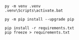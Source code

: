     py -m venv .venv
    .venv\Scripts\activate.bat

    py -m pip install --upgrade pip

    pip install -r requirements.txt
    pip freeze > requirements.txt